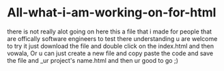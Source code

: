 # All-what-i-am-working-on-for-html
there is not really alot going on here 
this a file that i made for people that are offically software engineers to test there understanding
u are welcome to try it just download the file and double click on the index.html and then vowala, 
Or u can just create a new file and copy paste the code and save the file and _ur project's name.html and then ur good to go ;)
